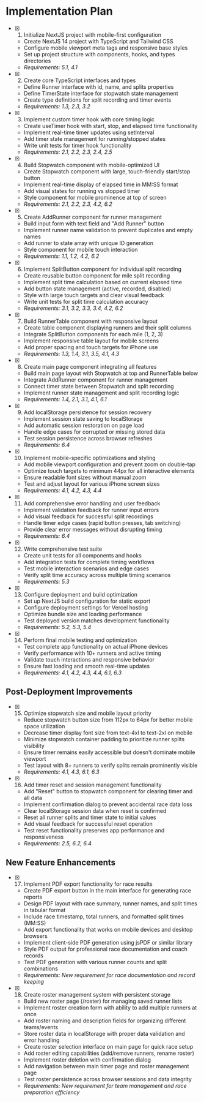 # Implementation Plan

- [x] 1. Initialize NextJS project with mobile-first configuration

  - Create NextJS 14 project with TypeScript and Tailwind CSS
  - Configure mobile viewport meta tags and responsive base styles
  - Set up project structure with components, hooks, and types directories
  - _Requirements: 5.1, 4.1_

- [x] 2. Create core TypeScript interfaces and types

  - Define Runner interface with id, name, and splits properties
  - Define TimerState interface for stopwatch state management
  - Create type definitions for split recording and timer events
  - _Requirements: 1.3, 2.3, 3.2_

- [x] 3. Implement custom timer hook with core timing logic

  - Create useTimer hook with start, stop, and elapsed time functionality
  - Implement real-time timer updates using setInterval
  - Add timer state management for running/stopped states
  - Write unit tests for timer hook functionality
  - _Requirements: 2.1, 2.2, 2.3, 2.4, 2.5_

- [x] 4. Build Stopwatch component with mobile-optimized UI

  - Create Stopwatch component with large, touch-friendly start/stop button
  - Implement real-time display of elapsed time in MM:SS format
  - Add visual states for running vs stopped timer
  - Style component for mobile prominence at top of screen
  - _Requirements: 2.1, 2.2, 2.3, 4.2, 6.2_

- [x] 5. Create AddRunner component for runner management

  - Build input form with text field and "Add Runner" button
  - Implement runner name validation to prevent duplicates and empty names
  - Add runner to state array with unique ID generation
  - Style component for mobile touch interaction
  - _Requirements: 1.1, 1.2, 4.2, 6.2_

- [x] 6. Implement SplitButton component for individual split recording

  - Create reusable button component for mile split recording
  - Implement split time calculation based on current elapsed time
  - Add button state management (active, recorded, disabled)
  - Style with large touch targets and clear visual feedback
  - Write unit tests for split time calculation accuracy
  - _Requirements: 3.1, 3.2, 3.3, 3.4, 4.2, 6.2_

- [x] 7. Build RunnerTable component with responsive layout

  - Create table component displaying runners and their split columns
  - Integrate SplitButton components for each mile (1, 2, 3)
  - Implement responsive table layout for mobile screens
  - Add proper spacing and touch targets for iPhone use
  - _Requirements: 1.3, 1.4, 3.1, 3.5, 4.1, 4.3_

- [x] 8. Create main page component integrating all features

  - Build main page layout with Stopwatch at top and RunnerTable below
  - Integrate AddRunner component for runner management
  - Connect timer state between Stopwatch and split recording
  - Implement runner state management and split recording logic
  - _Requirements: 1.4, 2.1, 3.1, 4.1, 6.1_

- [x] 9. Add localStorage persistence for session recovery

  - Implement session state saving to localStorage
  - Add automatic session restoration on page load
  - Handle edge cases for corrupted or missing stored data
  - Test session persistence across browser refreshes
  - _Requirements: 6.4_

- [x] 10. Implement mobile-specific optimizations and styling

  - Add mobile viewport configuration and prevent zoom on double-tap
  - Optimize touch targets to minimum 44px for all interactive elements
  - Ensure readable font sizes without manual zoom
  - Test and adjust layout for various iPhone screen sizes
  - _Requirements: 4.1, 4.2, 4.3, 4.4_

- [x] 11. Add comprehensive error handling and user feedback

  - Implement validation feedback for runner input errors
  - Add visual feedback for successful split recordings
  - Handle timer edge cases (rapid button presses, tab switching)
  - Provide clear error messages without disrupting timing
  - _Requirements: 6.4_

- [x] 12. Write comprehensive test suite

  - Create unit tests for all components and hooks
  - Add integration tests for complete timing workflows
  - Test mobile interaction scenarios and edge cases
  - Verify split time accuracy across multiple timing scenarios
  - _Requirements: 5.3_

- [x] 13. Configure deployment and build optimization

  - Set up NextJS build configuration for static export
  - Configure deployment settings for Vercel hosting
  - Optimize bundle size and loading performance
  - Test deployed version matches development functionality
  - _Requirements: 5.2, 5.3, 5.4_

- [x] 14. Perform final mobile testing and optimization
  - Test complete app functionality on actual iPhone devices
  - Verify performance with 10+ runners and active timing
  - Validate touch interactions and responsive behavior
  - Ensure fast loading and smooth real-time updates
  - _Requirements: 4.1, 4.2, 4.3, 4.4, 6.1, 6.3_

## Post-Deployment Improvements

- [x] 15. Optimize stopwatch size and mobile layout priority

  - Reduce stopwatch button size from 112px to 64px for better mobile space utilization
  - Decrease timer display font size from text-4xl to text-2xl on mobile
  - Minimize stopwatch container padding to prioritize runner splits visibility
  - Ensure timer remains easily accessible but doesn't dominate mobile viewport
  - Test layout with 8+ runners to verify splits remain prominently visible
  - _Requirements: 4.1, 4.3, 6.1, 6.3_

- [x] 16. Add timer reset and session management functionality
  - Add "Reset" button to stopwatch component for clearing timer and all data
  - Implement confirmation dialog to prevent accidental race data loss
  - Clear localStorage session data when reset is confirmed
  - Reset all runner splits and timer state to initial values
  - Add visual feedback for successful reset operation
  - Test reset functionality preserves app performance and responsiveness
  - _Requirements: 2.5, 6.2, 6.4_

## New Feature Enhancements

- [x] 17. Implement PDF export functionality for race results

  - Create PDF export button in the main interface for generating race reports
  - Design PDF layout with race summary, runner names, and split times in tabular format
  - Include race timestamp, total runners, and formatted split times (MM:SS)
  - Add export functionality that works on mobile devices and desktop browsers
  - Implement client-side PDF generation using jsPDF or similar library
  - Style PDF output for professional race documentation and coach records
  - Test PDF generation with various runner counts and split combinations
  - _Requirements: New requirement for race documentation and record keeping_

- [x] 18. Create roster management system with persistent storage
  - Build new roster page (/roster) for managing saved runner lists
  - Implement roster creation form with ability to add multiple runners at once
  - Add roster naming and description fields for organizing different teams/events
  - Store roster data in localStorage with proper data validation and error handling
  - Create roster selection interface on main page for quick race setup
  - Add roster editing capabilities (add/remove runners, rename roster)
  - Implement roster deletion with confirmation dialog
  - Add navigation between main timer page and roster management page
  - Test roster persistence across browser sessions and data integrity
  - _Requirements: New requirement for team management and race preparation efficiency_

